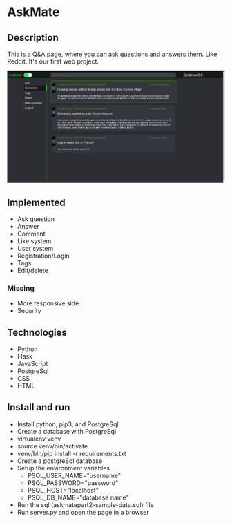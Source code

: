 # AskMate

## Description

This is a Q&A page, where you can ask questions and answers them. Like Reddit. It's our first web project.

![image](./static/ask_mate.gif)

## Implemented

- Ask question
- Answer
- Comment
- Like system
- User system
- Registration/Login
- Tags
- Edit/delete

### Missing

- More responsive side
- Security

## Technologies

- Python
- Flask
- JavaScript
- PostgreSql
- CSS
- HTML

## Install and run

- Install python, pip3, and PostgreSql
- Create a database with PostgreSql
- virtualenv venv
- source venv/bin/activate
- venv/bin/pip install -r requirements.txt
- Create a postgreSql database
- Setup the environment variables
  - PSQL_USER_NAME="username"
  - PSQL_PASSWORD="password"
  - PSQL_HOST="localhost"
  - PSQL_DB_NAME="database name"
- Run the sql (askmatepart2-sample-data.sql) file
- Run server.py and open the page in a browser
